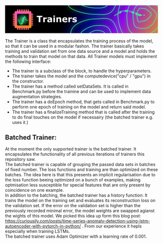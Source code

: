 
![](../.mdpictures/Banners/TrainersBanner.png)

The Trainer is a class that encapsulates the training process of the model, so that it can be used in a modular fashon. The trainer basically takes training and validation set from one data source and a model and holds the methods to train that model on that data. All Trainer models must implement the following interface:<br>

* The trainer is a subclass of the block, to handle the hyperparameters.
* The trainer takes the model and the computedevice("cpu" / "gpu") in the constructor.
* The trainer has a method called setDataSets. It is called in Benchmark.py before the trainine and can be used to implement data augmentation strategies.
* The trainer has a doEpoch method, that gets called in Benchmark.py to perform one epoch of training on the model and return said model.
* The trainer has a finalizeTraining method that is called after the training to do final touches on the model if necessairy (the batched trainer e.g. uses it.)

## Batched Trainer:
At the moment the only supported trainer is the batched trainer. It encapsulates the functionality of all previous iterations of trainers this repository saw.<br>
The batched trainer is capable of grouping the passed data sets in batches of fixed number. The loss functions and training are than optimized on these batches. The idea here is that this presents an implicit regularisation due to the loss function beeing optimized on a bunch of examples, making optmisation less susceptible for special features that are only present by coincidence on one example.<br>
In addition to the batching, the batched trainer has a history function: It trains the model on the training set and evaluates its reconstruction loss on the validation set. If the error on the validation set is higher than the previously recorded minimal error, the model weights are swapped agianst the wights of this model. We picked this idea up form this blog post: https://curiousily.com/posts/time-series-anomaly-detection-using-lstm-autoencoder-with-pytorch-in-python/ . From our experience it hepls especially when training LSTMs.<br>
The batched trainer uses Adam Optimizer with a learning rate of 0.001.
 
